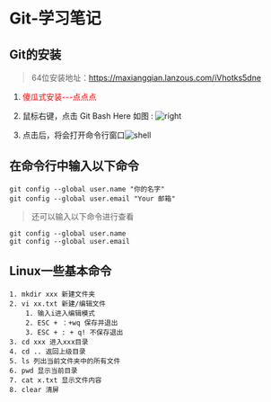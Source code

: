 # Git-学习笔记



## Git的安装

> 64位安装地址：<https://maxiangqian.lanzous.com/iVhotks5dne>

1. <font color="red">傻瓜式安装---点点点</font>

2. 鼠标右键，点击 Git Bash Here 如图 : ![right](https://ftp.bmp.ovh/imgs/2021/01/c6fb271cf2c5ba34.png)

3. 点击后，将会打开命令行窗口![shell](https://ftp.bmp.ovh/imgs/2021/01/cc9167ae7a7de00c.png)

## 在命令行中输入以下命令

```shell
git config --global user.name "你的名字"
git config --global user.email "Your 邮箱"
```

> 还可以输入以下命令进行查看

```shell
git config --global user.name
git config --global user.email
```



## Linux一些基本命令

```shell
1. mkdir xxx 新建文件夹
2. vi xx.txt 新建/编辑文件
	1. 输入i进入编辑模式
	2. ESC + ：+wq 保存并退出
	3. ESC + : + q! 不保存退出
3. cd xxx 进入xxx目录
4. cd .. 返回上级目录
5. ls 列出当前文件夹中的所有文件
6. pwd 显示当前目录
7. cat x.txt 显示文件内容
8. clear 清屏
```





